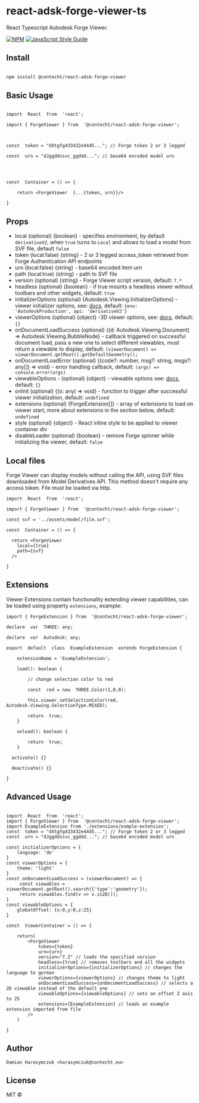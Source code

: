 # react-adsk-forge-viewer-ts

  

React Typescript Autodesk Forge Viewer.

  

[![NPM](https://img.shields.io/npm/v/@contecht/react-adsk-forge-viewer.svg)](https://www.npmjs.com/package/@contecht/react-adsk-forge-viewer) [![JavaScript Style Guide](https://img.shields.io/badge/code_style-standard-brightgreen.svg)](https://standardjs.com)

  

## Install

  

```bash

npm install @contecht/react-adsk-forge-viewer

```

  

## Basic Usage

  

```tsx

import  React  from  'react';

import { ForgeViewer } from  '@contecht/react-adsk-forge-viewer';

  

const  token = "dXtgfg433432e4445..."; // Forge token 2 or 3 legged

const  urn = "dJggddssvc_ggddd..."; // base64 encoded model urn

  
  

const  Container = () => {

	return <ForgeViewer  {...{token, urn}}/>

}

```

## Props

- local (optional) {boolean} - specifies environment, by default `derivativeV2`, when `true` turns to `Local` and allows to load a model from SVF file, default `false`
- token (local:false) {string} - 2 or 3 legged access_token retrieved from Forge Authentication API endpoints
- urn (local:false) {string} - base64 encoded item urn
- path (local:true) {string} - path to SVF file
- version (optional) {string} - Forge Viewer script version, default: `7.*`
- headless (optional) {boolean} - if true mounts a headless viewer without toolbars and other widgets, default: `true`
- initializerOptions (optional) {Autodesk.Viewing.InitializerOptions} - viewer initializer options, see: [docs](https://forge.autodesk.com/en/docs/viewer/v7/reference/Viewing/#initializer-options-callback), default: `{env: 'AutodeskProduction', api: 'derivativeV2'}`
- viewerOptions (optional) {object} -3D viewer options, see: [docs](https://forge.autodesk.com/en/docs/viewer/v7/reference/Viewing/Viewer3D/#new-viewer3d-container-config), default: `{}`
- onDocumentLoadSuccess (optional) {(d: Autodesk.Viewing.Document) => Autodesk.Viewing.BubbleNode} - callback triggered on successful document load, pass a new one to select different viewables, must return a viewable to display, default: `(viewerDocument) => viewerDocument.getRoot().getDefaultGeometry();`
- onDocumentLoadError (optional) {(code?: number, msg?: string, msgs?: any[]) => void} - error handling callback, default: `(args) => console.error(args)`
- viewableOptions - (optional) {object} - viewable options see: [docs](https://forge.autodesk.com/en/docs/viewer/v7/reference/Viewing/Viewer3D/#loaddocumentnode-avdocument-manifestnode-options), default: `{}`
- onInit (optional) {(o: any) => void} - function to trigger after successful viewer initialization, default: `undefined`
- extensions (optional) {ForgeExtension[]} - array of extensions to load on viewer start, more about extensions in the section below, default: `undefined`
- style (optional) {object} - React inline style to be applied to viewer container div
- disableLoader (optional) {boolean} - remove Forge spinner while initializing the viewer, default: `false`

## Local files

Forge Viewer can display models without calling the API, using SVF files downloaded from Model Derivatives API. This method doesn't require any access token. File must be loaded via http.

```tsx
import  React  from  'react';

import { ForgeViewer } from  '@contecht/react-adsk-forge-viewer';

const svf = '../assets/model/file.svf';  

const  Container = () => {

  return <ForgeViewer  
    local={true}
    path={svf}
  />

}
```

## Extensions

Viewer Extensions contain functionality extending viewer capabilities, can be loaded using property `extensions`, example:

```tsx
import { ForgeExtension } from  '@contecht/react-adsk-forge-viewer';

declare  var  THREE: any;

declare  var  Autodesk: any;

export  default  class  ExampleExtension  extends ForgeExtension {

	extensionName = 'ExampleExtension';

	load(): boolean {

		// change selection color to red

		const  red = new  THREE.Color(1,0,0);

		this.viewer.setSelectionColor(red, Autodesk.Viewing.SelectionType.MIXED);

		return  true;
	}

	unload(): boolean {

		return  true;
	}

  activate() {}

  deactivate() {}

}
```

## Advanced Usage

```tsx

import  React  from  'react';
import { ForgeViewer } from  '@contecht/react-adsk-forge-viewer';
import ExampleExtension from './extensions/exmple-extension';
const  token = "dXtgfg433432e4445..."; // Forge token 2 or 3 legged
const  urn = "dJggddssvc_ggddd..."; // base64 encoded model urn

const initializerOptions = {
	language: 'de'
}
const viewerOptions = {
	theme: 'light'
}
const onDocumentLoadSuccess = (viewerDocument) => {
	 const viewables = viewerDocument.getRoot().search({'type':'geometry'});
	 return viewables.find(v => v.is2D());
}
const viewableOptions = {
	globalOffset: {x:0,y:0,z:25}
}

const  ViewerContainer = () => {

	return(
		<ForgeViewer
			token={token}
			urn={urn}
			version="7.2" // loads the specified version
			headless={true} // removes toolbars and all the widgets
			initializerOptions={initializerOptions} // changes the language to german
			viewerOptions={viewerOptions} // changes theme to light
			onDocumentLoadSuccess={onDocumentLoadSuccess} // selects a 2D viewable instead of the default one
			viewableOptions={viewableOptions} // sets an offset Z axis to 25
			extensions=[ExampleExtension] // loads an example extension imported from file
		/>
	)

}
```

## Author
```
Damian Harasymczuk <harasymczuk@contecht.eu>
```

## License

  

MIT ©